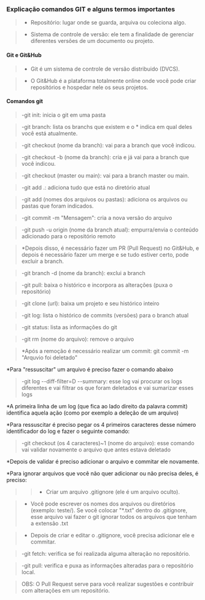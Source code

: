### Explicação comandos GIT e alguns termos importantes

>- Repositório: lugar onde se guarda, arquiva ou coleciona algo.

>- Sistema de controle de versão: ele tem a finalidade de gerenciar diferentes versões de um documento ou projeto.

#### Git e Git&Hub

>- Git é um sistema de controle de versão distribuido (DVCS).

>- O Git&Hub é a plataforma totalmente online onde você pode criar repositórios e hospedar nele os seus projetos.

#### Comandos git

>-git init: inicia o git em uma pasta

>-git branch: lista os branchs que existem e o * indica em qual deles você está atualmente.

>-git checkout (nome da branch): vai para a branch que você indicou.

>-git checkout -b (nome da branch): cria e já vai para a branch que você indicou.

>-git checkout (master ou main): vai para a branch master ou main.

>-git add .: adiciona tudo que está no diretório atual

>-git add (nomes dos arquivos ou pastas): adiciona os arquivos ou pastas que foram indicados.

>-git commit -m "Mensagem": cria a nova versão do arquivo

>-git push -u origin (nome da branch atual): empurra/envia o conteúdo adicionado para o repositório remoto

>*Depois disso, é necessário fazer um PR (Pull Request) no Git&Hub, e depois é necessário fazer um merge e se tudo estiver certo, pode excluir a branch.

>-git branch -d (nome da branch): exclui a branch

>-git pull: baixa o histórico e incorpora as alterações (puxa o repositório)

>-git clone (url): baixa um projeto e seu histórico inteiro

>-git log: lista o histórico de commits (versões) para o branch atual

>-git status: lista as informações do git

>-git rm (nome do arquivo): remove o arquivo

>*Após a remoção é necessário realizar um commit: git commit -m "Arquvio foi deletado"

*Para "ressuscitar" um arquivo é preciso fazer o comando abaixo

>-git log --diff-filter=D --summary: esse log vai procurar os logs diferentes e vai filtrar os que foram deletados e vai sumarizar esses logs

*A primeira linha de um log (que fica ao lado direito da palavra commit) identifica aquela ação (como por exemplo a deleção de um arquivo)

*Para ressuscitar é preciso pegar os 4 primeiros caracteres desse número identificador do log e fazer o seguinte comando: 

>-git checkout (os 4 caracteres)~1 (nome do arquivo): esse comando vai validar novamente o arquivo que antes estava deletado

*Depois de validar é preciso adicionar o arquivo e commitar ele novamente.

*Para ignorar arquivos que você não quer adicionar ou não precisa deles, é preciso:

>>- Criar um arquivo .gitignore (ele é um arquivo oculto).

>- Você pode escrever os nomes dos arquivos ou diretórios (exemplo: teste/). Se você colocar "*.txt" dentro do .gitignore, esse arquivo vai fazer o git ignorar todos os arquivos que tenham a extensão .txt

>- Depois de criar e editar o .gitignore, você precisa adicionar ele e commitar.

>-git fetch: verifica se foi realizada alguma alteração no repositório.

>-git pull: verifica e puxa as informações alteradas para o repositório local.

>OBS: O Pull Request serve para você realizar sugestões e contribuir com alterações em um repositório.

